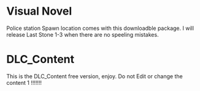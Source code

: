 # Visual Novel 
Police station Spawn location comes with this downloadble package.
I will release Last Stone 1-3 when there are no speeling mistakes.
# DLC_Content
This is the DLC_Content free version, enjoy.
Do not Edit or change the content 1     !!!!!!! 
